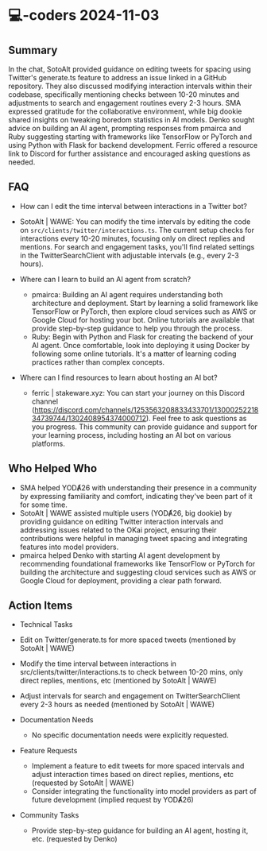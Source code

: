 # 💻-coders 2024-11-03

## Summary
 In the chat, SotoAlt provided guidance on editing tweets for spacing using Twitter's generate.ts feature to address an issue linked in a GitHub repository. They also discussed modifying interaction intervals within their codebase, specifically mentioning checks between 10-20 minutes and adjustments to search and engagement routines every 2-3 hours. SMA expressed gratitude for the collaborative environment, while big dookie shared insights on tweaking boredom statistics in AI models. Denko sought advice on building an AI agent, prompting responses from pmairca and Ruby suggesting starting with frameworks like TensorFlow or PyTorch and using Python with Flask for backend development. Ferric offered a resource link to Discord for further assistance and encouraged asking questions as needed.

## FAQ
 - How can I edit the time interval between interactions in a Twitter bot?
  - SotoAlt | WAWE: You can modify the time intervals by editing the code on `src/clients/twitter/interactions.ts`. The current setup checks for interactions every 10-20 minutes, focusing only on direct replies and mentions. For search and engagement tasks, you'll find related settings in the TwitterSearchClient with adjustable intervals (e.g., every 2-3 hours).

- Where can I learn to build an AI agent from scratch?
  - pmairca: Building an AI agent requires understanding both architecture and deployment. Start by learning a solid framework like TensorFlow or PyTorch, then explore cloud services such as AWS or Google Cloud for hosting your bot. Online tutorials are available that provide step-by-step guidance to help you through the process.
  - Ruby: Begin with Python and Flask for creating the backend of your AI agent. Once comfortable, look into deploying it using Docker by following some online tutorials. It's a matter of learning coding practices rather than complex concepts.

- Where can I find resources to learn about hosting an AI bot?
  - ferric | stakeware.xyz: You can start your journey on this Discord channel (https://discord.com/channels/1253563208833433701/1300025221834739744/1302408954374000712). Feel free to ask questions as you progress. This community can provide guidance and support for your learning process, including hosting an AI bot on various platforms.

## Who Helped Who
 - SMA helped YODȺ26 with understanding their presence in a community by expressing familiarity and comfort, indicating they've been part of it for some time.
- SotoAlt | WAWE assisted multiple users (YODȺ26, big dookie) by providing guidance on editing Twitter interaction intervals and addressing issues related to the OKai project, ensuring their contributions were helpful in managing tweet spacing and integrating features into model providers.
- pmairca helped Denko with starting AI agent development by recommending foundational frameworks like TensorFlow or PyTorch for building the architecture and suggesting cloud services such as AWS or Google Cloud for deployment, providing a clear path forward.

## Action Items
 - Technical Tasks
  - Edit on Twitter/generate.ts for more spaced tweets (mentioned by SotoAlt | WAWE)
  - Modify the time interval between interactions in src/clients/twitter/interactions.ts to check between 10-20 mins, only direct replies, mentions, etc (mentioned by SotoAlt | WAWE)
  - Adjust intervals for search and engagement on TwitterSearchClient every 2-3 hours as needed (mentioned by SotoAlt | WAWE)

- Documentation Needs
  - No specific documentation needs were explicitly requested.

- Feature Requests
  - Implement a feature to edit tweets for more spaced intervals and adjust interaction times based on direct replies, mentions, etc (requested by SotoAlt | WAWE)
  - Consider integrating the functionality into model providers as part of future development (implied request by YODȺ26)

- Community Tasks
  - Provide step-by-step guidance for building an AI agent, hosting it, etc. (requested by Denko)

